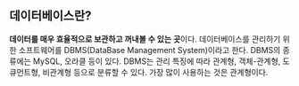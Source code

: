 ## **데이터베이스란?**  

**데이터를 매우 효율적으로 보관하고 꺼내볼 수 있는 곳**이다. 데이터베이스를 관리하기 위한 소프트웨어를 DBMS(DataBase Management System)이라고 한다. DBMS의 종류에는 MySQL, 오라클 등이 있다. DBMS는 관리 특징에 따라 관계형, 객체-관계형, 도큐먼트형, 비관계형 등으로 분류할 수 있다. 가장 많이 사용하는 것은 관계형이다.